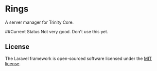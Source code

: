 # Rings
A server manager for Trinity Core.

##Current Status
Not very good. Don't use this yet.

## License

The Laravel framework is open-sourced software licensed under the [MIT license](http://opensource.org/licenses/MIT).

